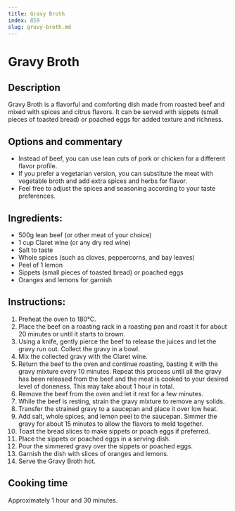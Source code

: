 ```yaml
---
title: Gravy Broth
index: 859
slug: gravy-broth.md
---
```


# Gravy Broth

## Description
Gravy Broth is a flavorful and comforting dish made from roasted beef and mixed with spices and citrus flavors. It can be served with sippets (small pieces of toasted bread) or poached eggs for added texture and richness.

## Options and commentary
- Instead of beef, you can use lean cuts of pork or chicken for a different flavor profile.
- If you prefer a vegetarian version, you can substitute the meat with vegetable broth and add extra spices and herbs for flavor.
- Feel free to adjust the spices and seasoning according to your taste preferences.

## Ingredients:
- 500g lean beef (or other meat of your choice)
- 1 cup Claret wine (or any dry red wine)
- Salt to taste
- Whole spices (such as cloves, peppercorns, and bay leaves)
- Peel of 1 lemon
- Sippets (small pieces of toasted bread) or poached eggs
- Oranges and lemons for garnish

## Instructions:
1. Preheat the oven to 180°C.
2. Place the beef on a roasting rack in a roasting pan and roast it for about 20 minutes or until it starts to brown.
3. Using a knife, gently pierce the beef to release the juices and let the gravy run out. Collect the gravy in a bowl.
4. Mix the collected gravy with the Claret wine.
5. Return the beef to the oven and continue roasting, basting it with the gravy mixture every 10 minutes. Repeat this process until all the gravy has been released from the beef and the meat is cooked to your desired level of doneness. This may take about 1 hour in total.
6. Remove the beef from the oven and let it rest for a few minutes.
7. While the beef is resting, strain the gravy mixture to remove any solids.
8. Transfer the strained gravy to a saucepan and place it over low heat.
9. Add salt, whole spices, and lemon peel to the saucepan. Simmer the gravy for about 15 minutes to allow the flavors to meld together.
10. Toast the bread slices to make sippets or poach eggs if preferred.
11. Place the sippets or poached eggs in a serving dish.
12. Pour the simmered gravy over the sippets or poached eggs.
13. Garnish the dish with slices of oranges and lemons.
14. Serve the Gravy Broth hot.

## Cooking time
Approximately 1 hour and 30 minutes.